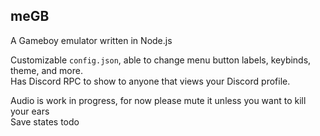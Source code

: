 ## meGB
A Gameboy emulator written in Node.js

Customizable `config.json`, able to change menu button labels, keybinds, theme, and more.\
Has Discord RPC to show to anyone that views your Discord profile.

Audio is work in progress, for now please mute it unless you want to kill your ears\
Save states todo

